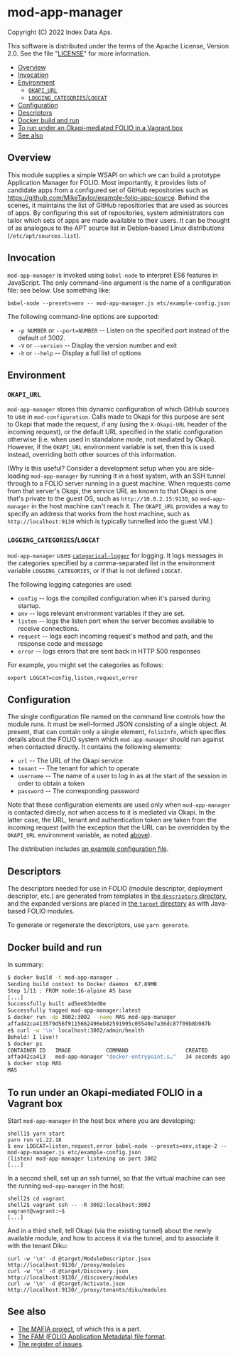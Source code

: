 # mod-app-manager

Copyright (C) 2022 Index Data Aps.

This software is distributed under the terms of the Apache License, Version 2.0. See the file "[LICENSE](LICENSE)" for more information.

<!-- md2toc -l 2 README.md -->
* [Overview](#overview)
* [Invocation](#invocation)
* [Environment](#environment)
    * [`OKAPI_URL`](#okapi_url)
    * [`LOGGING_CATEGORIES`/`LOGCAT`](#logging_categorieslogcat)
* [Configuration](#configuration)
* [Descriptors](#descriptors)
* [Docker build and run](#docker-build-and-run)
* [To run under an Okapi-mediated FOLIO in a Vagrant box](#to-run-under-an-okapi-mediated-folio-in-a-vagrant-box)
* [See also](#see-also)


## Overview

This module supplies a simple WSAPI on which we can build a prototype Application Manager for FOLIO. Most importantly, it provides lists of candidate apps from a configured set of GitHub repositories such as https://github.com/MikeTaylor/example-folio-app-source. Behind the scenes, it maintains the list of GitHub repositiories that are used as sources of apps. By configuring this set of repositories, system administrators can tailor which sets of apps are made available to their users. It can be thought of as analogous to the APT source list in Debian-based Linux distributions (`/etc/apt/sources.list`).


## Invocation

`mod-app-manager` is invoked using `babel-node` to interpret ES6 features in JavaScript. The only command-line argument is the name of a configuration file: see below. Use something like:

	babel-node --presets=env -- mod-app-manager.js etc/example-config.json

The following command-line options are supported:

* `-p NUMBER` or `--port=NUMBER` -- Listen on the specified port instead of the default of 3002.
* `-V` or `--version` -- Display the version number and exit
* `-h` or `--help` -- Display a full list of options


## Environment

### `OKAPI_URL`

`mod-app-manager` stores this dynamic configuration of which GitHub sources to use in `mod-configuration`. Calls made to Okapi for this purpose are sent to Okapi that made the request, if any (using the `X-Okapi-URL` header of the incoming request), or the default URL specified in the static configuration otherwise (i.e. when used in standalone mode, not mediated by Okapi). However, if the `OKAPI_URL` environment variable is set, then this is used instead, overriding both other sources of this information.

(Why is this useful? Consider a development setup when you are side-loading `mod-app-manager` by running it in a host system, with an SSH tunnel through to a FOLIO server running in a guest machine. When requests come from that server's Okapi, the service URL as known to that Okapi is one that's private to the guest OS, such as `http://10.0.2.15:9130`, so `mod-app-manager` in the host machine can't reach it. The `OKAPI_URL` provides a way to specify an address that works from the host machine, such as `http://localhost:9130` which is typically tunnelled into the guest VM.)

### `LOGGING_CATEGORIES`/`LOGCAT`

`mod-app-manager` uses [`categorical-logger`](https://github.com/openlibraryenvironment/categorical-logger) for logging. It logs messages in the categories specified by a comma-separated list in the environment variable `LOGGING_CATEGORIES`, or if that is not defined `LOGCAT`.

The following logging categories are used:

* `config` -- logs the compiled configuration when it's parsed during startup.
* `env` -- logs relevant environment variables if they are set.
* `listen` -- logs the listen port when the server becomes available to receive connections.
* `request` -- logs each incoming request's method and path, and the response code and message
* `error` -- logs errors that are sent back in HTTP 500 responses

For example, you might set the categories as follows:

	export LOGCAT=config,listen,request,error


## Configuration

The single configuration file named on the command line controls how the module runs. It must be well-formed JSON consisting of a single object. At present, that can contain only a single element, `folioInfo`, which specifies details about the FOLIO system which `mod-app-manager` should run against when contacted directly. It contains the following elements:

* `url` -- The URL of the Okapi service
* `tenant` -- The tenant for which to operate
* `username` -- The name of a user to log in as at the start of the session in order to obtain a token
* `password` -- The corresponding password

Note that these configuration elements are used only when `mod-app-manager` is contacted direcly, not when access to it is mediated via Okapi. In the latter case, the URL, tenant and authentication token are taken from the incoming request (with the exception that the URL can be overridden by the `OKAPI_URL` environment variable, as noted [above](#okapi_url)).

The distribution includes [an example configuration file](etc/example-config.json).


## Descriptors

The descriptors needed for use in FOLIO (module descriptor, deployment descriptor, etc.) are generated from templates in [the `descriptors` directory](descriptors), and the expanded versions are placed in [the `target` directory](target) as with Java-based FOLIO modules.

To generate or regenerate the descriptors, use `yarn generate`.


## Docker build and run

In summary:
```sh
$ docker build -t mod-app-manager .
Sending build context to Docker daemon  67.89MB
Step 1/11 : FROM node:16-alpine AS base
[...]
Successfully built ad5ee83ded0e
Successfully tagged mod-app-manager:latest
$ docker run -dp 3002:3002 --name MAS mod-app-manager
affad42ca413579d56f9115662496eb82591995c05540e7a36dc87f09b8b987b
e$ curl -w '\n' localhost:3002/admin/health
Behold! I live!!
$ docker ps
CONTAINER ID   IMAGE           COMMAND                  CREATED          STATUS          PORTS                                       NAMES
affad42ca413   mod-app-manager "docker-entrypoint.s…"   34 seconds ago   Up 33 seconds   0.0.0.0:3002->3002/tcp, :::3002->3002/tcp   MAS
$ docker stop MAS
MAS
```


## To run under an Okapi-mediated FOLIO in a Vagrant box

Start `mod-app-manager` in the host box where you are developing:
```
shell1$ yarn start
yarn run v1.22.18
$ env LOGCAT=listen,request,error babel-node --presets=env,stage-2 -- mod-app-manager.js etc/example-config.json
(listen) mod-app-manager listening on port 3002
[...]
```

In a second shell, set up an ssh tunnel, so that the virtual machine can see the running `mod-app-manager` in the host:
```
shell2$ cd vagrant
shell2$ vagrant ssh -- -R 3002:localhost:3002
vagrant@vagrant:~$ 
[...]
```

And in a third shell, tell Okapi (via the existing tunnel) about the newly available module, and how to access it via the tunnel, and to associate it with the tenant Diku:
```
curl -w '\n' -d @target/ModuleDescriptor.json http://localhost:9130/_/proxy/modules
curl -w '\n' -d @target/Discovery.json http://localhost:9130/_/discovery/modules
curl -w '\n' -d @target/Activate.json http://localhost:9130/_/proxy/tenants/diku/modules
```

## See also

* [The MAFIA project](https://github.com/MikeTaylor/mafia), of which this is a part.
* [The FAM (FOLIO Application Metadata) file format](https://github.com/MikeTaylor/mafia/blob/master/doc/folio-app-metadata.md).
* [The register of issues](https://github.com/MikeTaylor/mod-app-manager/issues).

